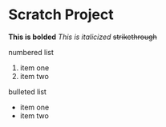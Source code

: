 # Scratch Project 

**This is bolded**
*This is italicized*
~~strikethrough~~

numbered list 
1. item one
2. item two

bulleted list 
* item one
* item two
